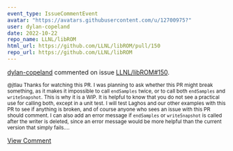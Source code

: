 ```yaml
---
event_type: IssueCommentEvent
avatar: "https://avatars.githubusercontent.com/u/12700975?"
user: dylan-copeland
date: 2022-10-22
repo_name: LLNL/libROM
html_url: https://github.com/LLNL/libROM/pull/150
repo_url: https://github.com/LLNL/libROM
---
```


<a href='https://github.com/dylan-copeland' target='_blank'>dylan-copeland</a> commented on issue <a href='https://github.com/LLNL/libROM/pull/150' target='_blank'>LLNL/libROM#150</a>.

<small>@jtlau Thanks for watching this PR. I was planning to ask whether this PR might break something, as it makes it impossible to call `endSamples` twice, or to call both `endSamples` and `writeSnapshot`. This is why it is a WIP. It is helpful to know that you do not see a practical use for calling both, except in a unit test. I will test Laghos and our other examples with this PR to see if anything is broken, and of course anyone who sees an issue with this PR should comment. I can also add an error message if `endSamples` or `writeSnapshot` is called after the writer is deleted, since an error message would be more helpful than the current version that simply fails....</small>

<a href='https://github.com/LLNL/libROM/pull/150' target='_blank'>View Comment</a>